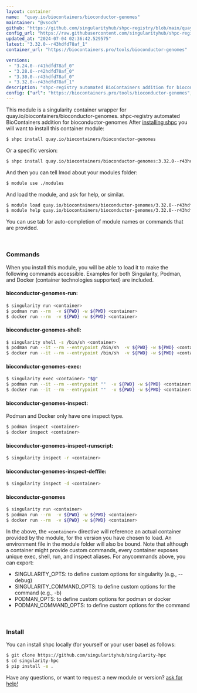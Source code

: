 ```yaml
---
layout: container
name:  "quay.io/biocontainers/bioconductor-genomes"
maintainer: "@vsoch"
github: "https://github.com/singularityhub/shpc-registry/blob/main/quay.io/biocontainers/bioconductor-genomes/container.yaml"
config_url: "https://raw.githubusercontent.com/singularityhub/shpc-registry/main/quay.io/biocontainers/bioconductor-genomes/container.yaml"
updated_at: "2024-07-04 02:36:42.529575"
latest: "3.32.0--r43hdfd78af_1"
container_url: "https://biocontainers.pro/tools/bioconductor-genomes"

versions:
 - "3.24.0--r41hdfd78af_0"
 - "3.28.0--r42hdfd78af_0"
 - "3.30.0--r43hdfd78af_0"
 - "3.32.0--r43hdfd78af_1"
description: "shpc-registry automated BioContainers addition for bioconductor-genomes"
config: {"url": "https://biocontainers.pro/tools/bioconductor-genomes", "maintainer": "@vsoch", "description": "shpc-registry automated BioContainers addition for bioconductor-genomes", "latest": {"3.32.0--r43hdfd78af_1": "sha256:f083447f895d1987f6851024b78fb72d7807a25c3678c88edac499c019a0b56e"}, "tags": {"3.24.0--r41hdfd78af_0": "sha256:0bd94f52a4382182774caeff75b9096bb7aba4c401d5038982c447d9d2cd9a76", "3.28.0--r42hdfd78af_0": "sha256:f1901154bd7e8e32fc99e0abe6ed24d6e440cdbb5a0ab1c9a9f53df922e0742e", "3.30.0--r43hdfd78af_0": "sha256:78ae0a799991020775a4d68ccde6f859ed51ac9d9498367cf6a6bad49ac628ff", "3.32.0--r43hdfd78af_1": "sha256:f083447f895d1987f6851024b78fb72d7807a25c3678c88edac499c019a0b56e"}, "docker": "quay.io/biocontainers/bioconductor-genomes"}
---
```


This module is a singularity container wrapper for quay.io/biocontainers/bioconductor-genomes.
shpc-registry automated BioContainers addition for bioconductor-genomes
After [installing shpc](#install) you will want to install this container module:


```bash
$ shpc install quay.io/biocontainers/bioconductor-genomes
```

Or a specific version:

```bash
$ shpc install quay.io/biocontainers/bioconductor-genomes:3.32.0--r43hdfd78af_1
```

And then you can tell lmod about your modules folder:

```bash
$ module use ./modules
```

And load the module, and ask for help, or similar.

```bash
$ module load quay.io/biocontainers/bioconductor-genomes/3.32.0--r43hdfd78af_1
$ module help quay.io/biocontainers/bioconductor-genomes/3.32.0--r43hdfd78af_1
```

You can use tab for auto-completion of module names or commands that are provided.

<br>

### Commands

When you install this module, you will be able to load it to make the following commands accessible.
Examples for both Singularity, Podman, and Docker (container technologies supported) are included.

#### bioconductor-genomes-run:

```bash
$ singularity run <container>
$ podman run --rm  -v ${PWD} -w ${PWD} <container>
$ docker run --rm  -v ${PWD} -w ${PWD} <container>
```

#### bioconductor-genomes-shell:

```bash
$ singularity shell -s /bin/sh <container>
$ podman run --it --rm --entrypoint /bin/sh  -v ${PWD} -w ${PWD} <container>
$ docker run --it --rm --entrypoint /bin/sh  -v ${PWD} -w ${PWD} <container>
```

#### bioconductor-genomes-exec:

```bash
$ singularity exec <container> "$@"
$ podman run --it --rm --entrypoint ""  -v ${PWD} -w ${PWD} <container> "$@"
$ docker run --it --rm --entrypoint ""  -v ${PWD} -w ${PWD} <container> "$@"
```

#### bioconductor-genomes-inspect:

Podman and Docker only have one inspect type.

```bash
$ podman inspect <container>
$ docker inspect <container>
```

#### bioconductor-genomes-inspect-runscript:

```bash
$ singularity inspect -r <container>
```

#### bioconductor-genomes-inspect-deffile:

```bash
$ singularity inspect -d <container>
```



#### bioconductor-genomes

```bash
$ singularity run <container>
$ podman run --rm  -v ${PWD} -w ${PWD} <container>
$ docker run --rm  -v ${PWD} -w ${PWD} <container>
```


In the above, the `<container>` directive will reference an actual container provided
by the module, for the version you have chosen to load. An environment file in the
module folder will also be bound. Note that although a container
might provide custom commands, every container exposes unique exec, shell, run, and
inspect aliases. For anycommands above, you can export:

 - SINGULARITY_OPTS: to define custom options for singularity (e.g., --debug)
 - SINGULARITY_COMMAND_OPTS: to define custom options for the command (e.g., -b)
 - PODMAN_OPTS: to define custom options for podman or docker
 - PODMAN_COMMAND_OPTS: to define custom options for the command

<br>

### Install

You can install shpc locally (for yourself or your user base) as follows:

```bash
$ git clone https://github.com/singularityhub/singularity-hpc
$ cd singularity-hpc
$ pip install -e .
```

Have any questions, or want to request a new module or version? [ask for help!](https://github.com/singularityhub/singularity-hpc/issues)